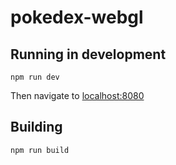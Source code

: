 # pokedex-webgl

## Running in development
```
npm run dev
```

Then navigate to [localhost:8080](http://localhost:8080/)

## Building
```
npm run build
```
